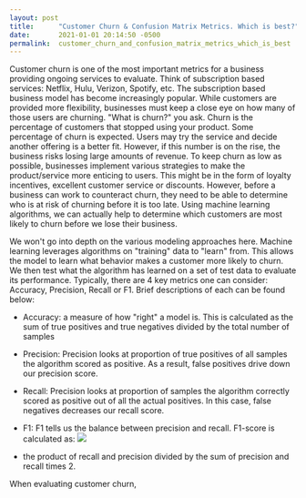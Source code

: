 ```yaml
---
layout: post
title:      "Customer Churn & Confusion Matrix Metrics. Which is best?"
date:       2021-01-01 20:14:50 -0500
permalink:  customer_churn_and_confusion_matrix_metrics_which_is_best
---
```



Customer churn is one of the most important metrics for a business providing ongoing services to evaluate. Think of subscription based services: Netflix, Hulu, Verizon, Spotify, etc. The subscription based business model has become increasingly popular. While customers are provided more flexibility, businesses must keep a close eye on how many of those users are churning. "What is churn?" you ask. Churn is the percentage of customers that stopped using your product. Some percentage of churn is expected. Users may try the service and decide another offering is a better fit. However, if this number is on the rise, the business risks losing large amounts of revenue. To keep churn as low as possible, businesses implement various strategies to make the product/service more enticing to users. This might be in the form of loyalty incentives, excellent customer service or discounts. However, before a business can work to counteract churn, they need to be able to determine who is at risk of churning before it is too late. Using machine learning algorithms, we can actually help to determine which customers are most likely to churn before we lose their business. 

We won't go into depth on the various modeling approaches here. Machine learning leverages algorithms on "training" data to "learn" from. This allows the model to learn what behavior makes a customer more likely to churn. We then test what the algorithm has learned on a set of test data to evaluate its performance. Typically, there are 4 key metrics one can consider: Accuracy, Precision, Recall or F1. Brief descriptions of each can be found below:

* Accuracy: a measure of how "right" a model is. This is calculated as the sum of true positives and true negatives divided by the total number of samples

* Precision: Precision looks at proportion of true positives of all samples the algorithm scored as positive. As a result, false positives drive down our precision score. 

* Recall: Precision looks at proportion of samples the algorithm correctly scored as positive out of all the actual positives. In this case, false negatives decreases our recall score. 


* F1: F1 tells us the balance between precision and recall. F1-score is calculated as:
      ![](https://miro.medium.com/max/564/1*T6kVUKxG_Z4V5Fm1UXhEIw.png)

*   the product of recall and precision divided by the sum of precision and recall times 2. 

When evaluating customer churn, 






